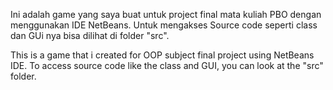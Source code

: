 Ini adalah game yang saya buat untuk project final mata kuliah PBO dengan menggunakan IDE NetBeans.
Untuk mengakses Source code seperti class dan GUi nya bisa dilihat di folder "src".

This is a game that i created for OOP subject final project using NetBeans IDE.
To access source code like the class and GUI, you can look at the "src" folder.

